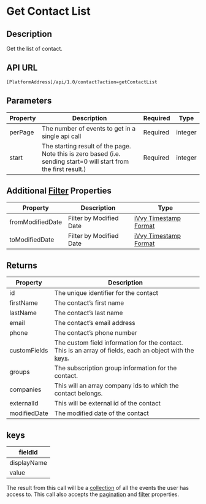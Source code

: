 # Get Contact List

## Description

Get the list of contact.

## API URL

`[PlatformAddress]/api/1.0/contact?action=getContactList`

## Parameters

| Property | Description | Required | Type |
| --- | --- | --- | --- |
| perPage | The number of events to get in a single api call | Required | integer |
| start | The starting result of the page. Note this is zero based \(i.e. sending start=0 will start from the first result.\) | Required | integer |

## Additional [Filter](../interpreting-the-response/filtering.md) Properties

| Property | Description | Type |
| --- | --- | --- |
| fromModifiedDate | Filter by Modified Date | [iVvy Timestamp Format](../development-reference/timestamp-format.md) |
| toModifiedDate | Filter by Modified Date | [iVvy Timestamp Format](../development-reference/timestamp-format.md) |

## Returns

| Property | Description |
| --- | --- |
| id | The unique identifier for the contact |
| firstName | The contact’s first name |
| lastName | The contact’s last name |
| email | The contact’s email address |
| phone | The contact’s phone number |
| customFields | The custom field information for the contact. This is an array of fields, each an object with the [keys](get-contact-list.md#keys). |
| groups | The subscription group information for the contact. |
| companies | This will an array company ids to which the contact belongs. |
| externalId | This will be external id of the contact |
| modifiedDate | The modified date of the contact |

## keys

| fieldId |
| --- |
| displayName |
| value |

The result from this call will be a [collection](../interpreting-the-response/collections.md) of all the events the user has access to. This call also accepts the [pagination](../interpreting-the-response/pagination.md) and [filter](../interpreting-the-response/filtering.md) properties.

